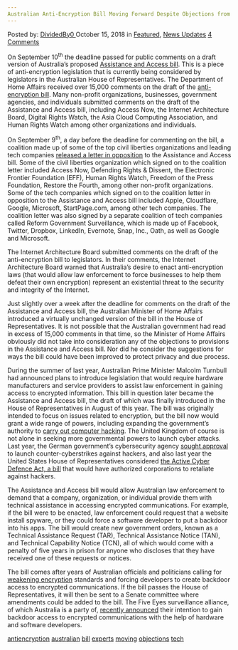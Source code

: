 ```yaml
---
Australian Anti-Encryption Bill Moving Forward Despite Objections from Tech Experts"
---
```

<article class="post-listing post-26944 post type-post status-publish format-standard has-post-thumbnail hentry 
 tag-antiencryption tag-australian tag-bill tag-experts tag-moving tag-objections tag-tech">
<div class="post-inner">
<span>Posted by: <a href="https://www.deepdotweb.com/author/dividedby0/" title="">DividedBy0 </a></span>
<span>October 15, 2018</span>
<span>in <a href="https://www.deepdotweb.com/category/deepdot-news/" rel="category tag">Featured</a>, <a href="https://www.deepdotweb.com/category/news-updates/" rel="category tag">News Updates</a></span>
<span><a href="https://www.deepdotweb.com/2018/10/15/australian-anti-encryption-bill-moving-forward-despite-objections-from-tech-experts/#comments">4 Comments</a></span>


<p>On September 10<sup>th</sup> the deadline passed for public comments on a draft version of Australia’s proposed <a href="https://www.homeaffairs.gov.au/about/consultations/assistance-and-access-bill-2018">Assistance and Access bill</a>. This is a piece of anti-encryption legislation that is currently being considered by legislators in the Australian House of Representatives. The Department of Home Affairs received over 15,000 comments on the draft of the <a href="https://www.eff.org/deeplinks/2018/09/australian-government-ignores-experts-advancing-its-anti-encryption-bill">anti-encryption bill</a>. Many non-profit organizations, businesses, government agencies, and individuals submitted comments on the draft of the Assistance and Access bill, including Access Now, the Internet Architecture Board, Digital Rights Watch, the Asia Cloud Computing Association, and Human Rights Watch among other organizations and individuals.</p>
<p>On September 9<sup>th</sup>, a day before the deadline for commenting on the bill, a coalition made up of some of the top civil liberties organizations and leading tech companies <a href="https://newamericadotorg.s3.amazonaws.com/documents/Coalition_comments_on_Australia_bill.pdf">released a letter in opposition</a> to the Assistance and Access bill. Some of the civil liberties organization which signed on to the coalition letter included Access Now, Defending Rights &amp; Dissent, the Electronic Frontier Foundation (EFF), Human Rights Watch, Freedom of the Press Foundation, Restore the Fourth, among other non-profit organizations. Some of the tech companies which signed on to the coalition letter in opposition to the Assistance and Access bill included Apple, Cloudflare, Google, Microsoft, StartPage.com, among other tech companies. The coalition letter was also signed by a separate coalition of tech companies called Reform Government Surveillance, which is made up of Facebook, Twitter, Dropbox, LinkedIn, Evernote, Snap, Inc., Oath, as well as Google and Microsoft.</p>
<p>The Internet Architecture Board submitted comments on the draft of the anti-encryption bill to legislators. In their comments, the Internet Architecture Board warned that Australia&#8217;s desire to enact anti-encryption laws (that would allow law enforcement to force businesses to help them defeat their own encryption) represent an existential threat to the security and integrity of the Internet.</p>
<p>Just slightly over a week after the deadline for comments on the draft of the Assistance and Access bill, the Australian Minister of Home Affairs introduced a virtually unchanged version of the bill in the House of Representatives. It is not possible that the Australian government had read in excess of 15,000 comments in that time, so the Minister of Home Affairs obviously did not take into consideration any of the objections to provisions in the Assistance and Access bill. Nor did he consider the suggestions for ways the bill could have been improved to protect privacy and due process.</p>
<p>During the summer of last year, Australian Prime Minister Malcolm Turnbull had announced plans to introduce legislation that would require hardware manufacturers and service providers to assist law enforcement in gaining access to encrypted information. This bill in question later became the Assistance and Access bill, the draft of which was finally introduced in the House of Representatives in August of this year. The bill was originally intended to focus on issues related to encryption, but the bill now would grant a wide range of powers, including expanding the government’s authority to <a href="https://www.deepdotweb.com/2017/06/13/active-cyber-defense-bill-would-allow-cybercrime/">carry out computer hacking</a>. The United Kingdom of course is not alone in seeking more governmental powers to launch cyber attacks. Last year, the German government’s cybersecurity agency <a href="https://www.deepdotweb.com/2017/12/04/germany-cyber-agency-seeks-approval-cyber-counterstrikes/">sought approval</a> to launch counter-cyberstrikes against hackers, and also last year the United States House of Representatives considered <a href="https://www.deepdotweb.com/2017/09/01/protonmail-may-hacked-phishing-site/">the Active Cyber Defence Act, a bill</a> that would have authorized corporations to retaliate against hackers.</p>
<p>The Assistance and Access bill would allow Australian law enforcement to demand that a company, organization, or individual provide them with technical assistance in accessing encrypted communications. For example, if the bill were to be enacted, law enforcement could request that a website install spyware, or they could force a software developer to put a backdoor into his apps. The bill would create new government orders, known as a Technical Assistance Request (TAR), Technical Assistance Notice (TAN), and Technical Capability Notice (TCN), all of which would come with a penalty of five years in prison for anyone who discloses that they have received one of these requests or notices.</p>
<p>The bill comes after years of Australian officials and politicians calling for <a href="https://www.deepdotweb.com/2017/07/17/australian-government-officials-call-weakening-encryption/">weakening encryption</a> standards and forcing developers to create backdoor access to encrypted communications. If the bill passes the House of Representatives, it will then be sent to a Senate committee where amendments could be added to the bill. The Five Eyes surveillance alliance, of which Australia is a party of, <a href="https://www.deepdotweb.com/2018/09/18/five-eyes-surveillance-alliance-wants-developers-to-build-backdoors-into-encrypted-apps/">recently announced</a> their intention to gain backdoor access to encrypted communications with the help of hardware and software developers.</p>
</div>
<a href="https://www.deepdotweb.com/tag/antiencryption/" rel="tag">antiencryption</a> <a href="https://www.deepdotweb.com/tag/australian/" rel="tag">australian</a> <a href="https://www.deepdotweb.com/tag/bill/" rel="tag">bill</a> <a href="https://www.deepdotweb.com/tag/experts/" rel="tag">experts</a> <a href="https://www.deepdotweb.com/tag/moving/" rel="tag">moving</a> <a href="https://www.deepdotweb.com/tag/objections/" rel="tag">objections</a> <a href="https://www.deepdotweb.com/tag/tech/" rel="tag">tech</a></span> <span style="display:none" class="updated">2018-10-15<a href="https://www.deepdotweb.com/author/dividedby0/" title="Posts by DividedBy0" rel="author">DividedBy0</a></strong></div>

